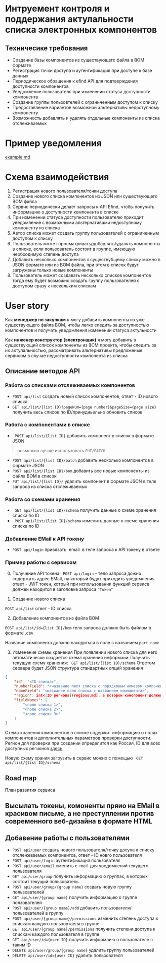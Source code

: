 # Интруемент контроля и поддержания актулальности списка электронных компонентов 

## Техничесике требования 

- Создание базы компонентов из существующего файла в BOM формате 
- Регистрация точки доступа и аутентификация при доступе к базе данных
- Периодическое обращения к efind API для подтверждения доступности компонентов
- Уведомление пользователя при изменении статуса доступности компонента 
- Создание группы пользовтелей с ограниченным доступом к списку 
- Предоставление вариантов возможной альтернативы недоступному компоненту 
- Возможность добавлять и удалять отдельные компоненты из списка отслеживаемых

# Пример уведомления  
[example.md](example.md)

# Схема взаимодействия

1. Регистрация нового пользователя/точки доступа 
2. Создание нового списка компонентов из JSON или существующего BOM файла 
3. Сервис периодически делает запросы к API Efind, чтобы получить информацию о доступности компонента в списке
4. При изменении статуса доступности пользователю приходит уведомление с возможными альтернативами недоступному компоненту из списка 
5. Автор списка может создать группу пользователей с ограниченным доступом к списку
6. Пользователь может просматривать/добавлять/удалять компоненты в списке, если пользователь состоит в группе, имеющую необходимую степень доступа 
7. Добавить несколько компонентов к существубщему списку можно в JSON формате или из BOM файла, при этом в список будут загружены только новые компоненты
8. Пользователь может создавать несколько списков компонентов тогда ему будет возможно создать группу пользователей с доступом сразу к нескольким спискам

# User story 

Как **менеджер по закупкам**
я могу добавить компоненты из уже существующего файла BOM, 
чтобы легко следить за доступностью компонентов и получать уведомления изменении статуса актульности

Как **инженер конструктор (электронщик)** я могу добавить в существующий список компоненты из BOM проекта, 
чтобы следить за их актулальностью, рассматривать альтернативы предложеные сервисом в случае недоступности 
компонента из списка 

## Описание методов API 
### Работа со списками отслеживаемых компонентов 
- ``` POST api/list ``` создать новый список компонентов, ответ - ID нового списка
- ``` GET api/list/{list ID}?pageNum={page number}&pageSize={page size} ``` получить весь список по ID/принудиьельно обновить список 
### Работа с компонентами в списке 
- ``` POST api/list/{list ID}``` добавить компонент в список в формате JSON 
> возмлжно лучше использовать  ``` PUT/PATCH ```
- ``` POST api/list/{list ID}/batch ``` добавить несколько компонентов в формате JSON 
- ``` POST api/list/{list ID}/bom ``` добавить все новые компоненты из файла BOM в список
- ``` PUT api/list/{list ID}/ ``` удалить компонент в формате JSON в теле запроса из списка отслеживаемых  
### Работа со схемами хранения
- ``` GET api/list/{list ID}/schema``` получить данные о схеме хранения списка по ID 
- ``` POST api/list/{list ID}/schema``` изменить данные о схеме хранения списка по ID

### Добавление EMail к API токену 
- ``` POST api/login ``` привязать  email  в теле запроса к API токену в ответе

###  Пример работы с сервисом
0. Получение API токена 
``` POST api/login``` - тело запроса дожно содержать адрес EMail, на который будут приходить уведомления
ответ -   JWT токен, котрый при использовании функций сервиса должен находится в заголовке запроса ```"Token"```

1. Создание нового списка 

``` POST api/list ``` ответ - ID списка 

2. Добавление компонентов из файла BOM 

``` POST api/list/id={list ID}/bom ``` тело запроса должно быть файлом в формате 
.csv

Название компонента должно находиться в поле с названием ```part name```

3. Изменение схемы хранения
При появлении нового списка для него автоматически создается схема хранения информаии
Получить текущую схему хранения:
``` GET api/list/{list ID}/schema```
Ответом сервера будет JSON cтруктура стандартных опций хранения

``` json
{
    "id": "<ID списка>",
    "numberField": "<название поля списка с порядковым номером компонента>",
    "nameField": "<название поля списка с названием компонента>",
    "region": int<[ID региона](regions.md), в котором комопонент должен быть доступен>
    "fieldNames": [
        "<поле списка 1>",
        "<поле списка 2>",
        "<поле списка 3>"
    ]
}
```
Схема хранения компонентов в списке содержит информацию о полях компонентов и дополнительных параметров проверки доступности. Регион для проверки при создании определится как Россия, ID для всех доступных регионов [здесь](regions.md)

Новую схему храния загрузить в сервис можно с помощью
``` GET api/list/{list ID}/schema```

## Road map 
План развития сервиса

## Высылать токены, комоненты пряио на EMail в красивом письме, а не преступлении против современного веб-дизайна в формате  HTML

## Добавение работы с пользователями 
- ``` POST api/user ``` создать нового пользователя/точку досупа к списку отслежеваемых компонентов, ответ - ID новго пользователя 
- ``` POST api/user/login ``` аутентификация пользователя
- ``` POST api/user/email ``` сменить e-mail  для уведомлений текущего пользователя  
- ``` GET api/user/group ``` получить информацию о группах, в которых состоит текущий пользователь
- ``` POST api/user/group/{group name} ``` создать новую группу пользователей 
- ``` GET api/user/{group name} ``` получить информацию о группе ползователей 
- ``` POST api/user/{group name}/add ``` добавить пользователя/пользователей в группу 
- ``` POST api/user/{group name}/permissions ```  изменить степень доступа к спискам каждого пользовтаеля в группе 
- ``` GET api/user/{group name}/permissions ``` получить степени доступа к спискам каждого пользователя в группе 
- ``` GET api/user/id={user ID} ``` получить информаию о пользователе с таким ID
- ``` DELETE api/user/group/{group name} ``` удалить группу пользователей 
- ``` DELETE api/user/id={user ID} ``` удалить пользователя 

